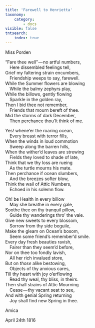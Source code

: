 ```yaml
---
title: 'Farewell to Henrietta'
taxonomy:
    category:
        - docs
visible: false
tntsearch:
    index: true
---
```


<div class="author">Miss Porden</div>

“Fare thee well” — no artful numbers,  
&emsp;Here dissembled feelings tell,  
Grief my faltering strain encumbers,  
&emsp;Friendship weeps to say, farewell.  
While the Summer flowers are blowing  
&emsp;While the balmy zephyrs play,  
While the billows, gently flowing  
&emsp;Sparkle in the golden ray,  
Then I bid thee not remember,  
&emsp;Friends that mourn bereft of thee.  
Mid the storms of dark December,  
&emsp;Then perchance thou’lt think of me.

Yes! whene’er the roaring ocean,  
&emsp;Every breast with terror fills,  
When the winds in loud commotion  
&emsp;Sweep along the barren hills,  
When the wither’d leaves are strewing  
&emsp;Fields they loved to shade of late,  
Think that we thy loss are rueing  
&emsp;As the turtle mourns his mate.  
Then perchance if ocean slumbers,  
&emsp;And the breezes softer blow,  
Think the wail of Attic Numbers,  
&emsp;Echoed in his solemn flow.

Oh! be Health in every billow  
&emsp;May she breathe in every gale,  
Soothe thee on thy tranquil pillow,  
&emsp;Guide thy wanderings thro’ the vale.  
Give new sweets to every blossom,  
&emsp;Sorrow from thy side beguile,  
Make the gleam on Ocean’s bosom,  
&emsp;Seem some friend’s remember’d smile.  
Every day fresh beauties ravish,  
&emsp;Fairer than they seem’d before,  
Nor on thee too fondly lavish,  
&emsp;All her rich invalued store,  
But on *those* alike bestowing,  
&emsp;Objects of thy anxious cares,  
Till thy heart with joy o’erflowing  
&emsp;Read thy weal, thy bliss, in theirs.  
Then shall strains of Attic Mourning  
&emsp;Cease — thy vacant seat to see,  
And with genial Spring returning  
&emsp;Joy shall find new Spring in thee.

Amica

April 24th 1816